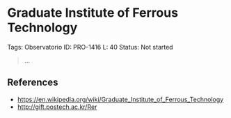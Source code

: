 # Graduate Institute of Ferrous Technology

Tags: Observatorio
ID: PRO-1416
L: 40
Status: Not started

> …
> 

## References

- https://en.wikipedia.org/wiki/Graduate_Institute_of_Ferrous_Technology
- http://gift.postech.ac.kr/Rer